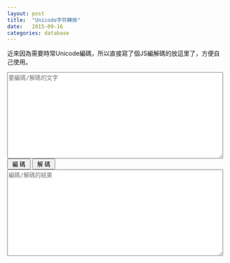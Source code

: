 ```yaml
---
layout: post
title:  "Unicode字符轉換"
date:   2015-09-16
categories: database
---
```

<style>
textarea{width:500px;height:200px;}
</style>
<script>
function SetEncode(str){
    var result=[];
    for(var x=0;x<str.length;x++){
        result[x]=("00"+str.charCodeAt(x).toString(16)).slice(-4);
    }
    return "\\u" + result.join("\\u");
}

function SetDecode(str){
    var result=str.replace(/\\/g,"%");
    return unescape(result);
}

function OperatorMode(mode){
    var objSource=document.getElementById("txtSource"),
        objResult = document.getElementById("txtResult");
    objResult.value=Boolean(model)?SetEncode(objSource.value):SetDecode(objSource.value);
}
</script>
   

近來因為需要時常Unicode編碼，所以直接寫了個JS編解碼的放這里了，方便自己使用。

<textarea id="txtSource" placeholder="要編碼/解碼的文字"></textarea>
<input type="button" value=" 編 碼 " onclick="OperatorMode(1);"/>
<input type="button" value=" 解 碼 " onclick="OperatorMode(0);"/>
<textarea id="txtResult" placeholder="編碼/解碼的結果"></textarea>
